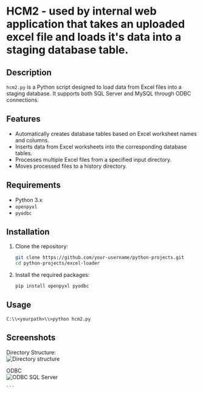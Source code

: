# HCM2 - used by internal web application that takes an uploaded excel file and loads it's data into a staging database table.  

## Description
`hcm2.py` is a Python script designed to load data from Excel files into a staging database. It supports both SQL Server and MySQL through ODBC connections.

## Features
- Automatically creates database tables based on Excel worksheet names and columns.
- Inserts data from Excel worksheets into the corresponding database tables.
- Processes multiple Excel files from a specified input directory.
- Moves processed files to a history directory.

## Requirements
- Python 3.x
- `openpyxl`
- `pyodbc`

## Installation
1. Clone the repository:
    ```bash
    git clone https://github.com/your-username/python-projects.git
    cd python-projects/excel-loader
    ```

2. Install the required packages:
    ```bash
    pip install openpyxl pyodbc
    ```

## Usage
```C:\\<yourpath>\\>python hcm2.py```
## Screenshots
Directory Structure:<br>
![Directory structure](../z_images/folders2.jpg)



ODBC <br>
![ODBC SQL Server](../z_images/odbcconfig.jpg)

    ```
